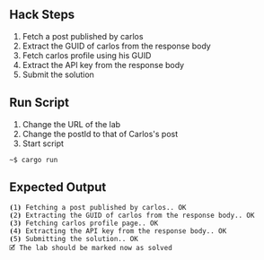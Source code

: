 ## Hack Steps

1. Fetch a post published by carlos
2. Extract the GUID of carlos from the response body
3. Fetch carlos profile using his GUID
4. Extract the API key from the response body
5. Submit the solution

## Run Script

1. Change the URL of the lab
2. Change the postId to that of Carlos's post
3. Start script

```
~$ cargo run
```

## Expected Output

```
⦗1⦘ Fetching a post published by carlos.. OK
⦗2⦘ Extracting the GUID of carlos from the response body.. OK
⦗3⦘ Fetching carlos profile page.. OK
⦗4⦘ Extracting the API key from the response body.. OK
⦗5⦘ Submitting the solution.. OK
🗹 The lab should be marked now as solved
```
